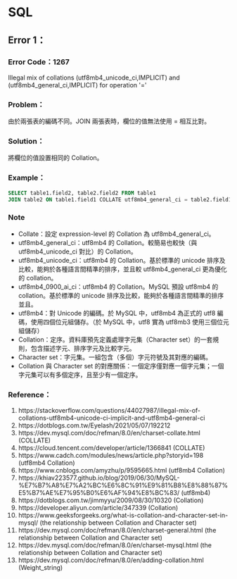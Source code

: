 # SQL
## Error 1：
### Error Code：1267
Illegal mix of collations (utf8mb4_unicode_ci,IMPLICIT) and (utf8mb4_general_ci,IMPLICIT) for operation '='
### Problem：
由於兩張表的編碼不同。JOIN 兩張表時，欄位的值無法使用 = 相互比對。
### Solution：
將欄位的值設置相同的 Collation。
### Example：
```SQL
SELECT table1.field2, table2.field2 FROM table1 
JOIN table2 ON table1.field1 COLLATE utf8mb4_general_ci = table2.field1 COLLATE utf8mb4_general_ci;
```
### Note
* Collate：設定 expression-level 的 Collation 為 utf8mb4_general_ci。
* utf8mb4_general_ci：utf8mb4 的 Collation。較簡易也較快（與 utf8mb4_unicode_ci 對比）的 Collation。
* utf8mb4_unicode_ci：utf8mb4 的 Collation。基於標準的 unicode 排序及比較，能夠於各種語言間精準的排序，並且較 utf8mb4_general_ci 更為優化的 collation。
* utf8mb4_0900_ai_ci：utf8mb4 的 Collation。MySQL 預設 utf8mb4 的 collation。基於標準的 unicode 排序及比較，能夠於各種語言間精準的排序並且。
* utf8mb4：對 Unicode 的編碼。於 MySQL 中，utf8mb4 為正式的 utf8 編碼，使用四個位元組儲存。（於 MySQL 中，utf8 實為 utf8mb3 使用三個位元組儲存）
* Collation：定序。資料庫預先定義處理字元集（Character set）的一套規則，包含描述字元、排序字元及比較字元。
* Character set：字元集。一組包含（多個）字元符號及其對應的編碼。
* Collation 與 Character set 的對應關係：一個定序僅對應一個字元集；一個字元集可以有多個定序，且至少有一個定序。
### Reference：
<ol>
    <li>https://stackoverflow.com/questions/44027987/illegal-mix-of-collations-utf8mb4-unicode-ci-implicit-and-utf8mb4-general-ci</li>
    <li>https://dotblogs.com.tw/Eyelash/2021/05/07/192212</li>
    <li>https://dev.mysql.com/doc/refman/8.0/en/charset-collate.html (COLLATE)</li>
    <li>https://cloud.tencent.com/developer/article/1366841 (COLLATE)</li>
    <li>https://www.cadch.com/modules/news/article.php?storyid=198 (utf8mb4 Collation)</li>
    <li>https://www.cnblogs.com/amyzhu/p/9595665.html (utf8mb4 Collation)</li>
    <li>https://khiav223577.github.io/blog/2019/06/30/MySQL-%E7%B7%A8%E7%A2%BC%E6%8C%91%E9%81%B8%E8%88%87%E5%B7%AE%E7%95%B0%E6%AF%94%E8%BC%83/ (utf8mb4)</li>
    <li>https://dotblogs.com.tw/jimmyyu/2009/08/30/10320 (Collation)</li>
    <li>https://developer.aliyun.com/article/347339 (Collation)</li>
    <li>https://www.geeksforgeeks.org/what-is-collation-and-character-set-in-mysql/ (the relationship between Collation and Character set)</li>
    <li>https://dev.mysql.com/doc/refman/8.0/en/charset-general.html (the relationship between Collation and Character set)</li>
    <li>https://dev.mysql.com/doc/refman/8.0/en/charset-mysql.html (the relationship between Collation and Character set)</li>
    <li>https://dev.mysql.com/doc/refman/8.0/en/adding-collation.html (Weight_string)</li>
</ol>